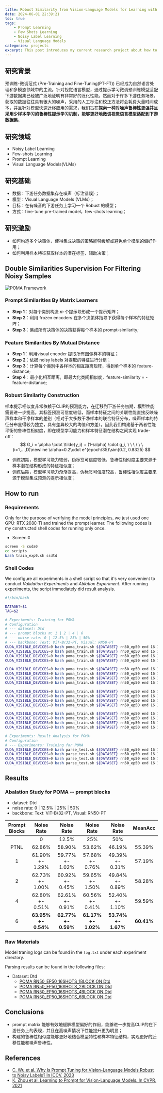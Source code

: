 ```yaml
---
title: Robust Similarity from Vision-Language Models for Learning with Noisy Labels
date: 2024-06-01 22:39:21
toc: true
tags:
    - Prompt Learning
    - Few Shots Learning
    - Noisy Label Learning
    - Visual Language Models
categories: projects
excerpt: This post introduces my current research project about how to construct two similarities for better filtering noisy samples and pseudo labels enhancement with the balance between model ability and feature structures.
---
```

## 研究背景
预训练-微调范式 (Pre-Training and Fine-Tuning(PT-FT)) 已经成为自然语言处理和多模态领域中的主流，针对视觉语言模型，通过提示学习微调预训练模型适配下游数据集已经被广泛地证明有非常好的泛化性能。然而对于许多下游任务场景，获取的数据往往具有很大的噪声，采用的人工标注和校正方法将会耗费大量时间成本，并且针对模型快速迁移应用的需求，我们旨在**探索一种对噪声鲁棒性更强并且采用少样本学习的鲁棒性提示学习机制，能够更好地微调视觉语言模型适配到下游数据集**。

## 研究领域

+ Noisy Label Learning
+ Few-shots Learning
+ Prompt Learning
+ Visual Language Models(VLMs)

## 研究基础

+ 数据：下游任务数据集存在噪声（标注错误）；
+ 模型：Visual Language Models (VLMs)；
+ 目标：在有噪音的下游任务上学习一个 Robust 的模型；
+ 方式：fine-tune pre-trained model，few-shots learning；

## 研究激励

+ 如何构造多个决策体，使得集成决策的策略能够缓解或避免单个模型的偏好作用；
+ 如何利用样本特征获取样本的潜在标签，辅助决策；

## Double Similarities Supervision For Filtering Noisy Samples
<img src="https://cdn.jsdelivr.net/gh/LZHMS/picx-images-hosting@master/ZBlog/PDFImage/Framework_V1.361eyqxfdw.webp" alt="POMA Framework" />

### Prompt Similarities By Matrix Learners 
+ **Step 1**：对每个类别构造 $m$ 个提示块形成一个提示矩阵；
+ **Step 2**：利用 frozen encoders 在多个决策体指导下获得每个样本的特征矩阵；
+ **Step 3**：集成所有决策体的决策获得每个样本的 prompt-similarity;

### Feature Similarities By Mutual Distance

+ **Step 1**：利用visual encoder 提取所有图像样本的特征；
+ **Step 2**：依据 noisy labels 对提取的特征进行分组；
+ **Step 3**：计算每个类别中各样本的相互距离矩阵，得到单个样本的 feature-distance;
+ **Step 4**：最小化相互距离，即最大化类间相似度，feature-similarity = - feature-distance;

### Robust Similarity Construction
样本提示相似度非常依赖于CLIP的预测能力，在迁移到下游任务初期，模型性能需要进一步提高，其标签预测可信度较低，而样本特征之间的关联性能直接反映噪声样本和干净样本的差别（相对于大多数干净样本的联合特征分布，噪声样本的特征分布显得较为独立，具有差异较大的均值和方差）。因此我们构建基于两者性能平衡的鲁棒性相似度，即在模型学习能力和样本特征潜在结构之间实现 trade-off：
$$
G_i = \alpha \cdot \tilde{y_i} + (1-\alpha) \cdot g_i, \ \ \ \ \ \ (i=1,...,D)\newline
\alpha=0.2\cdot e^{epoch/35}\sim(0.2, 0.8325)
$$
+ 训练初期，模型学习能力较弱，伪标签可信度较低，鲁棒性相似度主要来源于样本潜在结构形成的特征相似度；
+ 训练后期，模型学习能力渐渐提高，伪标签可信度较高，鲁棒性相似度主要来源于模型集成预测的提示相似度；

## How to run
### Requirements
Only for the purpose of verifying the model principles, we just used one GPU: RTX 2080-Ti and trained the prompt learner. The following codes is my constructed shell codes for running only once.

+ Screen 0
```bash
screen -S cuda0
cd scripts
bash train_exp0.sh ssdtd
```

### Shell Codes
We configure all experiments in a shell script so that it's very convenient to conduct _Validation Experiments_ and _Ablation Experiment_. After running experiments, the script immediately did result analysis.
```bash
#!/bin/bash

DATASET=$1
TAG=$2

# Experiments: Training for POMA
# Configuration
# --- dataset: Dtd
# --- prompt blocks m: 1 | 2 | 4 | 6
# --- noise rate: 0 | 12.5% | 25% | 50%
# --- backbone: Text: ViT-B/32-PT, Visual: RN50-PT
CUDA_VISIBLE_DEVICES=0 bash poma_train.sh ${DATASET} rn50_ep50 end 16 16 1 False True rn50_random_init${TAG} 0
CUDA_VISIBLE_DEVICES=0 bash poma_train.sh ${DATASET} rn50_ep50 end 16 16 1 False True rn50_random_init${TAG} 2
CUDA_VISIBLE_DEVICES=0 bash poma_train.sh ${DATASET} rn50_ep50 end 16 16 1 False True rn50_random_init${TAG} 4
CUDA_VISIBLE_DEVICES=0 bash poma_train.sh ${DATASET} rn50_ep50 end 16 16 1 False True rn50_random_init${TAG} 8

CUDA_VISIBLE_DEVICES=0 bash poma_train.sh ${DATASET} rn50_ep50 end 16 16 2 False True rn50_random_init${TAG} 0
CUDA_VISIBLE_DEVICES=0 bash poma_train.sh ${DATASET} rn50_ep50 end 16 16 2 False True rn50_random_init${TAG} 2
CUDA_VISIBLE_DEVICES=0 bash poma_train.sh ${DATASET} rn50_ep50 end 16 16 2 False True rn50_random_init${TAG} 4
CUDA_VISIBLE_DEVICES=0 bash poma_train.sh ${DATASET} rn50_ep50 end 16 16 2 False True rn50_random_init${TAG} 8

CUDA_VISIBLE_DEVICES=0 bash poma_train.sh ${DATASET} rn50_ep50 end 16 16 4 False True rn50_random_init${TAG} 0
CUDA_VISIBLE_DEVICES=0 bash poma_train.sh ${DATASET} rn50_ep50 end 16 16 4 False True rn50_random_init${TAG} 2
CUDA_VISIBLE_DEVICES=0 bash poma_train.sh ${DATASET} rn50_ep50 end 16 16 4 False True rn50_random_init${TAG} 4
CUDA_VISIBLE_DEVICES=0 bash poma_train.sh ${DATASET} rn50_ep50 end 16 16 4 False True rn50_random_init${TAG} 8

CUDA_VISIBLE_DEVICES=0 bash poma_train.sh ${DATASET} rn50_ep50 end 16 16 6 False True rn50_random_init${TAG} 0
CUDA_VISIBLE_DEVICES=0 bash poma_train.sh ${DATASET} rn50_ep50 end 16 16 6 False True rn50_random_init${TAG} 2
CUDA_VISIBLE_DEVICES=0 bash poma_train.sh ${DATASET} rn50_ep50 end 16 16 6 False True rn50_random_init${TAG} 4
CUDA_VISIBLE_DEVICES=0 bash poma_train.sh ${DATASET} rn50_ep50 end 16 16 6 False True rn50_random_init${TAG} 8

# Experiments: Result Analysis for POMA
# Configuration
# --- Experiments: Training for POMA
CUDA_VISIBLE_DEVICES=0 bash parse_test.sh ${DATASET} rn50_ep50 end 16 16 1 False True rn50_random_init${TAG}
CUDA_VISIBLE_DEVICES=0 bash parse_test.sh ${DATASET} rn50_ep50 end 16 16 2 False True rn50_random_init${TAG}
CUDA_VISIBLE_DEVICES=0 bash parse_test.sh ${DATASET} rn50_ep50 end 16 16 4 False True rn50_random_init${TAG}
CUDA_VISIBLE_DEVICES=0 bash parse_test.sh ${DATASET} rn50_ep50 end 16 16 6 False True rn50_random_init${TAG}
```

## Results
### Abalation Study for POMA -- prompt blocks
+ dataset: Dtd
+ noise rate: 0 | 12.5% | 25% | 50%
+ backbone: Text: ViT-B/32-PT, Visual: RN50-PT

|Prompt Blocks|Noise Rate|Noise Rate|Noise Rate|Noise Rate|MeanAcc|
|:------:|:------:|:------:|:------:|:------:|:------:|
||0|12.5%|25%|50%||
|PTNL|62.86%|58.90%|53.62%|46.19%|55.39%|
|1| 61.90% +- 1.29% | 59.77% +- 1.02% | 57.68% +- 0.76% | 49.39% +- 0.31% |57.19%|
|2| 62.73% +- 1.00% | 60.92% +- 0.45% | 59.65% +- 1.50% | 49.84% +- 0.89% |58.28%|
|4| 62.80% +- 0.51% | 62.61% +- 0.91% | 60.56% +- 0.41% | 52.40% +- 1.10% |59.59%|
|6| **63.95% +- 0.54%** | **62.77% +- 0.59%** | **61.17% +- 1.02%** | **53.74% +- 1.67%** |**60.41%**|

### Raw Materials
Model traning logs can be found in the `log.txt` under each experiment directory.

Parsing results can be found in the following files:
+ Dataset: Dtd
    + [POMA RN50_EP50_16SHOTS_1BLOCK ON Dtd](https://github.com/LZHMS/POMA/tree/main/output/ssdtd/POMA/1block_analysis.txt)
    + [POMA RN50_EP50_16SHOTS_2BLOCK ON Dtd](https://github.com/LZHMS/POMA/tree/main/output/ssdtd/POMA/2block_analysis.txt)
    + [POMA RN50_EP50_16SHOTS_4BLOCK ON Dtd](https://github.com/LZHMS/POMA/tree/main/output/ssdtd/POMA/4block_analysis.txt)
    + [POMA RN50_EP50_16SHOTS_6BLOCK ON Dtd](https://github.com/LZHMS/POMA/tree/main/output/ssdtd/POMA/6block_analysis.txt)

## Conclusions
+ prompt matrix 能够有效地缓解模型偏好的作用，能够进一步提高CLIP的在下游任务上的表现，并且在高噪声情况下性能提升更为明显；
+ 构建的鲁棒性相似度能够更好地结合模型特性和样本特征结构，实现更好的迁移性能和噪声鲁棒性。

## References
+ [C. Wu et al. Why Is Prompt Tuning for Vision-Language Models Robust to Noisy Labels? In ICCV, 2023](https://arxiv.org/abs/2307.11978)
+ [K. Zhou et al. Learning to Prompt for Vision-Language Models. In CVPR, 2021](https://arxiv.org/abs/2109.01134)
